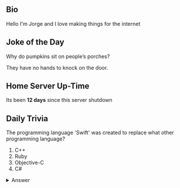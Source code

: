 ## Bio

Hello I'm Jorge and I love making things for the internet

## Joke of the Day

Why do pumpkins sit on people’s porches?

They have no hands to knock on the door.

## Home Server Up-Time

Its been **12 days** since this server shutdown


## Daily Trivia

The programming language &#039;Swift&#039; was created to replace what other programming language?
 1. C++
 2. Ruby
 3. Objective-C
 4. C#

<details>
  <summary>Answer</summary>
  Objective-C
</details>
